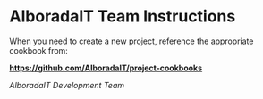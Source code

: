 # AlboradaIT Team Instructions

When you need to create a new project, reference the appropriate cookbook from:

**https://github.com/AlboradaIT/project-cookbooks**

*AlboradaIT Development Team*